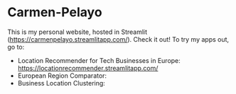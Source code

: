 # Carmen-Pelayo
This is my personal website, hosted in Streamlit (https://carmenpelayo.streamlitapp.com/). Check it out!
To try my apps out, go to:
- Location Recommender for Tech Businesses in Europe: https://locationrecommender.streamlitapp.com/
- European Region Comparator:
- Business Location Clustering: 
